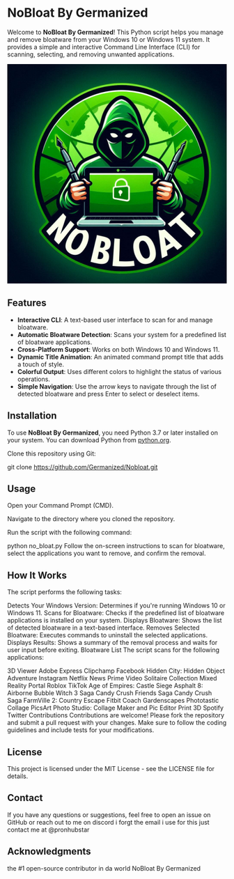 # NoBloat By Germanized

Welcome to **NoBloat By Germanized**! This Python script helps you manage and remove bloatware from your Windows 10 or Windows 11 system. It provides a simple and interactive Command Line Interface (CLI) for scanning, selecting, and removing unwanted applications.

![logo](https://github.com/Germanized/Nobloat/blob/main/logo.jpg)

## Features

- **Interactive CLI**: A text-based user interface to scan for and manage bloatware.
- **Automatic Bloatware Detection**: Scans your system for a predefined list of bloatware applications.
- **Cross-Platform Support**: Works on both Windows 10 and Windows 11.
- **Dynamic Title Animation**: An animated command prompt title that adds a touch of style.
- **Colorful Output**: Uses different colors to highlight the status of various operations.
- **Simple Navigation**: Use the arrow keys to navigate through the list of detected bloatware and press Enter to select or deselect items.

## Installation

To use **NoBloat By Germanized**, you need Python 3.7 or later installed on your system. You can download Python from [python.org](https://www.python.org/downloads/).

Clone this repository using Git:

git clone https://github.com/Germanized/Nobloat.git

## Usage
Open your Command Prompt (CMD).

Navigate to the directory where you cloned the repository.

Run the script with the following command:


python no_bloat.py
Follow the on-screen instructions to scan for bloatware, select the applications you want to remove, and confirm the removal.

## How It Works
The script performs the following tasks:

Detects Your Windows Version: Determines if you're running Windows 10 or Windows 11.
Scans for Bloatware: Checks if the predefined list of bloatware applications is installed on your system.
Displays Bloatware: Shows the list of detected bloatware in a text-based interface.
Removes Selected Bloatware: Executes commands to uninstall the selected applications.
Displays Results: Shows a summary of the removal process and waits for user input before exiting.
Bloatware List
The script scans for the following applications:

3D Viewer
Adobe Express
Clipchamp
Facebook
Hidden City: Hidden Object Adventure
Instagram
Netflix
News
Prime Video
Solitaire Collection
Mixed Reality Portal
Roblox
TikTok
Age of Empires: Castle Siege
Asphalt 8: Airborne
Bubble Witch 3 Saga
Candy Crush Friends Saga
Candy Crush Saga
FarmVille 2: Country Escape
Fitbit Coach
Gardenscapes
Phototastic Collage
PicsArt Photo Studio: Collage Maker and Pic Editor
Print 3D
Spotify
Twitter
Contributions
Contributions are welcome! Please fork the repository and submit a pull request with your changes. Make sure to follow the coding guidelines and include tests for your modifications.

## License
This project is licensed under the MIT License - see the LICENSE file for details.

## Contact
If you have any questions or suggestions, feel free to open an issue on GitHub or reach out to me on discord i forgt the email i use for this just contact me at @pronhubstar

## Acknowledgments
the #1 open-source contributor in da world
NoBloat By Germanized 
